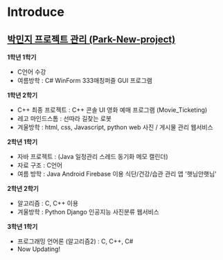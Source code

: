 # Introduce
<h2><u>박민지 프로젝트 관리 (Park-New-project)</u></h2>

<b>1학년 1학기</b>
 - C언어 수강
 - 여름방학 : C# WinForm 333매칭퍼즐 GUI 프로그램

<b>1학년 2학기</b>
 - C++ 최종 프로젝트 : C++ 콘솔 UI 영화 예매 프로그램 (Movie_Ticketing)
 - 레고 마인드스톰 : 선따라 길찾는 로봇
 - 겨울방학 : html, css, Javascript, python web 사진 / 게시물 관리 웹서비스

<b>2학년 1학기</b>
 - 자바 프로젝트 : (Java 일정관리 스레드 동기화 메모 캘린더)
 - 자료 구조 : C언어
 - 여름 방학 :  Java Android Firebase 이용 식단/건강/습관 관리 앱 '햇님안햇님'

<b>2학년 2학기</b>
 - 알고리즘 : C, C++ 이용
 - 겨울방학 : Python Django 인공지능 사진분류 웹서비스

<b>3학년 1학기</b>
 - 프로그래밍 언어론 (알고리즘2) : C, C++, C#
 - Now Updating!
